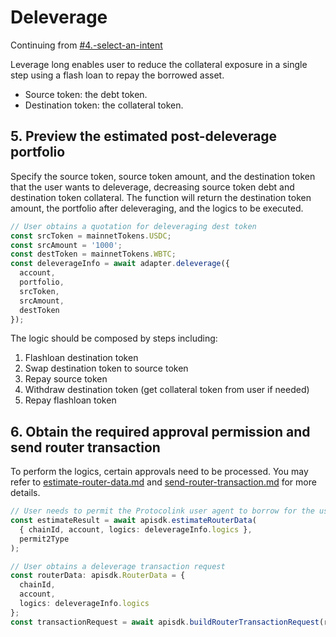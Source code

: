 # Deleverage

Continuing from [#4.-select-an-intent](./#4.-select-an-intent "mention")

Leverage long enables user to reduce the collateral exposure in a single step using a flash loan to repay the borrowed asset.

* Source token: the debt token.
* Destination token: the collateral token.

## 5. Preview the estimated post-deleverage portfolio

Specify the source token, source token amount, and the destination token that the user wants to deleverage, decreasing source token debt and destination token collateral. The function will return the destination token amount, the portfolio after deleveraging, and the logics to be executed.

```typescript
// User obtains a quotation for deleveraging dest token
const srcToken = mainnetTokens.USDC;
const srcAmount = '1000';
const destToken = mainnetTokens.WBTC;
const deleverageInfo = await adapter.deleverage({
  account,
  portfolio,
  srcToken,
  srcAmount,
  destToken
});
```

The logic should be composed by steps including:

1. Flashloan destination token
2. Swap destination token to source token
3. Repay source token
4. Withdraw destination token (get collateral token from user if needed)
5. Repay flashloan token

## 6. Obtain the required approval permission and send router transaction

To perform the logics, certain approvals need to be processed. You may refer to [estimate-router-data.md](../../integrate-js-sdk/how-to-use/estimate-router-data.md "mention") and [send-router-transaction.md](../../integrate-js-sdk/how-to-use/send-router-transaction.md "mention") for more details.

```typescript
// User needs to permit the Protocolink user agent to borrow for the user
const estimateResult = await apisdk.estimateRouterData(
  { chainId, account, logics: deleverageInfo.logics },
  permit2Type
);

// User obtains a deleverage transaction request
const routerData: apisdk.RouterData = {
  chainId,
  account,
  logics: deleverageInfo.logics
};
const transactionRequest = await apisdk.buildRouterTransactionRequest(routerData);
```
